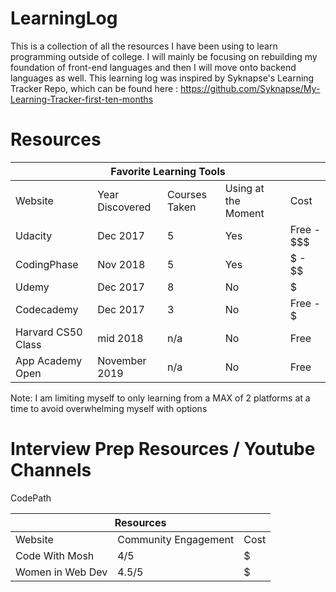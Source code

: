 # LearningLog

This is a collection of all the resources I have been using to learn programming outside of college. I will mainly be focusing on rebuilding my foundation of front-end languages
and then I will move onto backend languages as well. This learning log was inspired by Syknapse's Learning Tracker Repo, which
can be found here : https://github.com/Syknapse/My-Learning-Tracker-first-ten-months

# Resources 

<table>
    <thead>
        <tr>
            <th colspan="5">Favorite Learning Tools</th>
        </tr>
    </thead>
    <tbody>
        <tr>
            <td>Website</td>
            <td>Year Discovered</td>
            <td>Courses Taken</td>
            <td> Using at the Moment </td>
            <td>Cost</td>
        </tr>
        <tr>
            <td> Udacity </td> 
            <td> Dec 2017 </td>
            <td>  5 </td>
            <td> Yes </td>
            <td> Free - $$$ </td>
        </tr>
        <tr>
         <td> CodingPhase </td>
            <td> Nov 2018 </td>
            <td>  5 </td>
            <td> Yes </td>
            <td> $ - $$ </td>
        </tr>
         <tr>
        <td> Udemy </td>
             <td> Dec 2017 </td>
            <td> 8 </td>
            <td> No </td>
            <td> $ </td>
        </tr>
        <tr>
        <td> Codecademy </td>
            <td> Dec 2017 </td>
            <td> 3 </td>
            <td> No </td>
            <td> Free - $ </td>
        </tr>
         <tr>
        <td> Harvard CS50 Class</td>
             <td> mid 2018 </td>
            <td> n/a </td>
            <td> No </td>
            <td> Free </td>
        </tr>
        <tr>
        <td> App Academy Open </td>
            <td> November 2019 </td>
            <td> n/a </td>
            <td> No </td>
            <td> Free </td>
        </tr>
    </tbody>
</table>

Note: I am limiting myself to only learning from a MAX of 2 platforms at a time to avoid overwhelming myself with options

# Interview Prep Resources / Youtube Channels 
CodePath
<table>
    <thead>
        <tr>
            <th colspan="3"> Resources </th>
        </tr>
    </thead>
    <tbody>
        <tr>
            <td>Website</td>
            <td> Community Engagement</td>
            <td>Cost</td>
        </tr>
         <tr>
        <td> Code With Mosh </td>
            <td> 4/5 </td>
            <td> $ </td>
        </tr>
          <tr>
        <td> Women in Web Dev </td>
            <td> 4.5/5 </td>
            <td> $ </td>
        </tr>
    </tbody>
</table>

